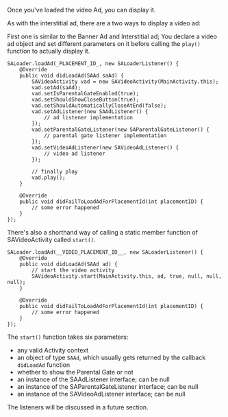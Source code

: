 Once you've loaded the video Ad, you can display it. 

As with the interstitial ad, there are a two ways to display a video ad:

First one is similar to the Banner Ad and Interstitial ad; You declare a video ad object and set different parameters on it before calling the `play()` function to actually display it.

```
SALoader.loadAd(_PLACEMENT_ID_, new SALoaderListener() {
    @Override
    public void didLoadAd(SAAd saAd) {
    	SAVideoActivity vad = new SAVideoActivity(MainActivity.this);
        vad.setAd(saAd);
        vad.setIsParentalGateEnabled(true);
        vad.setShouldShowCloseButton(true);
        vad.setShouldAutomaticallyCloseAtEnd(false);
        vad.setAdListener(new SAAdListener() {
        	// ad listener implementation            
        });
        vad.setParentalGateListener(new SAParentalGateListener() {
        	// parental gate listener implementation
        });
        vad.setVideoAdListener(new SAVideoAdListener() {
        	// video ad listener
        });
        
        // finally play
        vad.play();
    }

    @Override
    public void didFailToLoadAdForPlacementId(int placementID) {
    	// some error happened
    }
});

```

There's also a shorthand way of calling a static member function of SAVideoActivity called `start()`.

```
SALoader.loadAd(__VIDEO_PLACEMENT_ID__, new SALoaderListener() {
   	@Override
    public void didLoadAd(SAAd ad) {
     	// start the video activity
    	SAVideoActivity.start(MainActivity.this, ad, true, null, null, null);
    }

    @Override
    public void didFailToLoadAdForPlacementId(int placementID) {
        // some error happened
    }
});

```

The `start()` function takes six parameters:

 * any valid Activity context
 * an object of type `SAAd`, which usually gets returned by the callback `didLoadAd` function
 * whether to show the Parental Gate or not
 * an instance of the SAAdListener interface; can be null
 * an instance of the SAParentalGateListener interface; can be null
 * an instance of the SAVideoAdListener interface; can be null

The listeners will be discussed in a future section.


